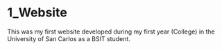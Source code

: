 # 1_Website
This was my first website developed during my first year (College) in the University of San Carlos as a BSIT student.
